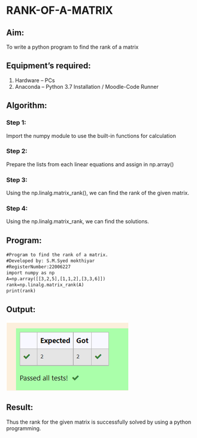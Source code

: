 # RANK-OF-A-MATRIX
## Aim:
To write a python program to find the rank of a matrix
## Equipment’s required:
1. 	Hardware – PCs
2. 	Anaconda – Python 3.7 Installation / Moodle-Code Runner
## Algorithm:
### Step 1:
Import the numpy module to use the built-in functions for calculation
### Step 2:
Prepare the lists from each linear equations and assign in np.array()
### Step 3:
Using the np.linalg.matrix_rank(), we can find the rank of the given matrix.
### Step 4:
Using the np.linalg.matrix_rank, we can find the solutions.
## Program:
```
#Program to find the rank of a matrix.
#Developed by: S.M.Syed mokthiyar
#RegisterNumber:22006227
import numpy as np 
A=np.array([[3,2,5],[1,1,2],[3,3,6]])
rank=np.linalg.matrix_rank(A)
print(rank)
```
## Output:
![eig](ss.png)
## Result:
Thus the rank for the given matrix is successfully solved by  using a python programming.

